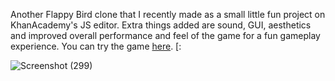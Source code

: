 Another Flappy Bird clone that I recently made as a small little fun project on KhanAcademy's JS editor.
Extra things added are sound, GUI, aesthetics and improved overall performance and feel of the game for a fun gameplay experience.
You can try the game [here](https://www.khanacademy.org/computer-programming/flappy-bird/5954086264946688). [:

![Screenshot (299)](https://user-images.githubusercontent.com/116943667/224549159-68d81d22-54f0-4cd9-bbc1-950f83b6ab6e.png)
